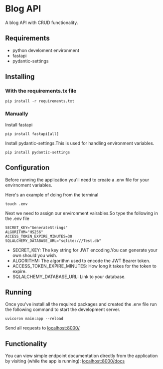#  Blog API

A blog API with CRUD functionality.

## Requirements
- python develoment environment
- fastapi
- pydantic-settings

## Installing 

### With the requirements.tx file

```
pip install -r requirements.txt
```

### Manually

Install fastapi 

```
pip install fastapi[all]
```

Install pydantic-settings.This is used for handling environment variables.

```
pip install pydantic-settings
```

## Configuration

Before running the application you'll need to create a .env file for your envirnoment variables.

Here's an example of doing from the terminal

```
touch .env
```

Next we need to assign our environment vairables.So type the following in the .env file

```
SECRET_KEY="GenerateStrings"
ALGORITHM="HS256"
ACCESS_TOKEN_EXPIRE_MINUTES=30
SQLALCHEMY_DATABASE_URL="sqlite:///Test.db"
```

- SECRET_KEY: The key string for JWT encoding.You can generate your own should you wish.
- ALGORITHM: The algorithm used to encode the JWT Bearer token.
- ACCESS_TOKEN_EXPIRE_MINUTES: How long it takes for the token to expire.
- SQLALCHEMY_DATABASE_URL: Link to your database.

## Running

Once you've install all the required packages and created the .env file run the following command to start the development server.

```
uvicoron main:app --reload
```

Send all requests to [localhost:8000/](http://127.0.0.1:8000)

## Functionality

You can view simple endpoint documentation directly from the application by visiting (while the app is running): [localhost:8000/docs](http://127.0.0.1:8000/docs)
